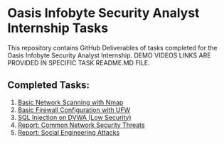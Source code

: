 
# Oasis Infobyte Security Analyst Internship Tasks

This repository contains GitHub Deliverables of tasks completed for the Oasis Infobyte Security Analyst Internship.
DEMO VIDEOS LINKS ARE PROVIDED IN SPECIFIC TASK README.MD FILE.
## Completed Tasks:

1. [Basic Network Scanning with Nmap](https://github.com/Virendra1108/OIBSI/tree/75139cae5af2314c2c9503dd5e5dd30e1043c521/Task%201)
2. [Basic Firewall Configuration with UFW](https://github.com/Virendra1108/OIBSI/tree/75139cae5af2314c2c9503dd5e5dd30e1043c521/Task%202)
3. [SQL Injection on DVWA (Low Security)](https://github.com/Virendra1108/OIBSI/tree/26e6d2485b5b688383eef3fe976c1094ddcc3521/Task%203)
4. [Report: Common Network Security Threats](https://github.com/Virendra1108/OIBSI/tree/0eab9e881e6876cd08e722e5059bd4d072276148/Task%204)
5. [Report: Social Engineering Attacks](https://github.com/Virendra1108/OIBSI/tree/2bb561f6483c25dc08acc11c41452430b4a46680/Task%205)
